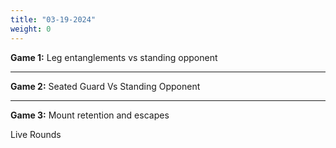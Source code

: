 ```yaml
---
title: "03-19-2024"
weight: 0
---
```


**Game 1:** Leg entanglements vs standing opponent

---
**Game 2:** Seated Guard Vs Standing Opponent

---
**Game 3:** Mount retention and escapes

Live Rounds
